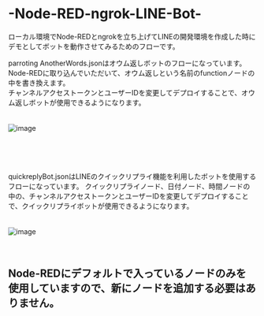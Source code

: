 # -Node-RED-ngrok-LINE-Bot-

ローカル環境でNode-REDとngrokを立ち上げてLINEの開発環境を作成した時に<br>
デモとしてボットを動作させてみるためのフローです。<br>

parroting AnotherWords.jsonはオウム返しボットのフローになっています。<br>
Node-REDに取り込んでいただいて、オウム返しという名前のfunctionノードの中を書き換えます。<br>
チャンネルアクセストークンとユーザーIDを変更してデプロイすることで、オウム返しボットが使用できるようになります。<br>
<br>
<br>
![image](https://user-images.githubusercontent.com/33050174/167836799-8b5d9606-6939-4d18-9fea-bc6c74cffa2c.png)

<br>
<br>
<br>

quickreplyBot.jsonはLINEのクイックリプライ機能を利用したボットを使用するフローになっています。
クイックリプライノード、日付ノード、時間ノードの中の、チャンネルアクセストークンとユーザーIDを変更してデプロイすることで、クイックリプライボットが使用できるようになります。<br>
<br>
<br>
![image](https://user-images.githubusercontent.com/33050174/167836864-48e7698f-722f-4759-8eb8-deb7dd28054e.png)

<br>

## Node-REDにデフォルトで入っているノードのみを使用していますので、新にノードを追加する必要はありません。




